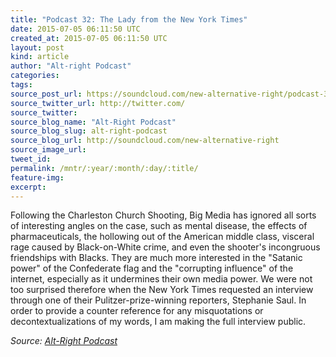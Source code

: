 ```yaml
---
title: "Podcast 32: The Lady from the New York Times"
date: 2015-07-05 06:11:50 UTC
created_at: 2015-07-05 06:11:50 UTC
layout: post
kind: article
author: "Alt-right Podcast"
categories: 
tags: 
source_post_url: https://soundcloud.com/new-alternative-right/podcast-32-the-lady-from-the-new-york-times
source_twitter_url: http://twitter.com/
source_twitter: 
source_blog_name: "Alt-Right Podcast"
source_blog_slug: alt-right-podcast
source_blog_url: http://soundcloud.com/new-alternative-right
source_image_url: 
tweet_id:
permalink: /mntr/:year/:month/:day/:title/
feature-img: 
excerpt:
---
```

Following the Charleston Church Shooting, Big Media has ignored all sorts of interesting angles on the case, such as mental disease, the effects of pharmaceuticals, the hollowing out of the American middle class, visceral rage caused by Black-on-White crime, and even the shooter's  incongruous friendships with Blacks. They are much more interested in the "Satanic power" of the Confederate flag and the "corrupting influence" of the internet, especially as it undermines their own media power. We were not too surprised therefore when the New York Times requested an interview through one of their Pulitzer-prize-winning reporters, Stephanie Saul. In order to provide a counter reference for any misquotations or decontextualizations of my words, I am making the full interview public.<div class="">
    <i>Source: <a href="http://soundcloud.com/new-alternative-right">Alt-Right Podcast</a></i>
</div>
